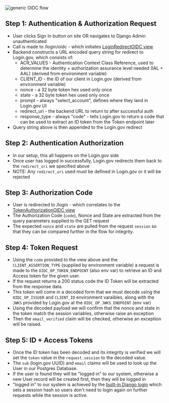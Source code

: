 ![generic OIDC flow](https://miro.medium.com/max/1080/1*quwFs1fFCvTvLT80e_QHVA.png)

## Step 1: Authentication & Authorization Request
* User clicks Sign In button on site OR navigates to Django Admin unauthenticated
* Call is made to /login/oidc - which initiates [LoginRedirectOIDC view](https://github.com/raft-tech/TANF-app/blob/raft-tdp-main/tdrs-backend/tdpservice/users/api/login_redirect_oidc.py)
* Backend constructs a URL encoded query string for redirect to Login.gov, which consists of:
  * ACR_VALUES - Authentication Context Class Reference, used to determine the identity + authorization assurance level needed (IAL + AAL) (derived from environment variable) 
  * CLIENT_ID - the ID of our client in Login.gov (derived from environment variable)
  * nonce - a 32 byte token hex used only once
  * state - a 32 byte token hex used only once
  * prompt - always "select_account", defines where they land in Login.gov UI
  * redirect_uri - the backend URL to return to after successful auth
  * response_type - always "code" - tells Login.gov to return a code that can be used to extract an ID token from the Token endpoint later
* Query string above is then appended to the Login.gov redirect

## Step 2: Authentication Authorization
* In our setup, this all happens on the Login.gov side
* Once user has logged in successfully, Login.gov redirects them back to the `redirect_uri` we specified above
* NOTE: Any `redirect_uri` used must be defined in Login.gov or it will be rejected

## Step 3: Authorization Code
* User is redirected to /login - which correlates to the [TokenAuthorizationOIDC view](https://github.com/raft-tech/TANF-app/blob/raft-tdp-main/tdrs-backend/tdpservice/users/api/login.py)
* The Authorization Code (`code`), Nonce and State are extracted from the query parameters supplied to the GET request
* The expected `nonce` and `state` are pulled from the request `session` so that they can be compared further in the flow for integrity.

## Step 4: Token Request
* Using the `code` provided to the view above and the `CLIENT_ASSERTION_TYPE` (supplied by environment variable) a request is made to the `OIDC_OP_TOKEN_ENDPOINT` (also env var) to retrieve an ID and Access token for the given user.
* If the request returns a 200 status code the ID Token will be extracted from the response data.
* This token will come in a decoded form that we must decode using the `OIDC_OP_ISSUER` and `CLIENT_ID` environment varaibles, along with the `JWKS` provided by Login.gov at the `OIDC_OP_JWKS_ENDPOINT` (env var)
* Using the decoded payload we will confirm that the nonce and state in the token match the session variables, otherwise raise an exception
* Then the `email_verified` claim will be checked, otherwise an exception will be raised.

## Step 5: ID + Access Tokens
* Once the ID token has been decoded and its integrity is verified we will set the `token` value in the `request.session` to the decoded value.
* The `sub` (login.gov UUID) and `email` claims will be used to look up the User in our Postgres Database.
* If the user is found they will be "logged in" to our system, otherwise a new User record will be created first, then they will be logged in
* "logged in" to our system is achieved by the [built-in Django login](https://github.com/django/django/blob/main/django/contrib/auth/__init__.py#L90) which sets a session hash so users don't need to login again on further requests while the session is active.
